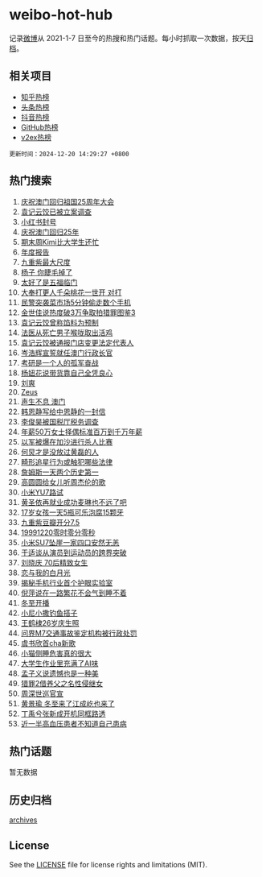 # weibo-hot-hub

记录[微博](https://www.weibo.com)从 2021-1-7 日至今的热搜和热门话题。每小时抓取一次数据，按天[归档](archives)。

## 相关项目

- [知乎热榜](https://github.com/snaildev/zhihu-hot-hub)
- [头条热榜](https://github.com/snaildev/toutiao-hot-hub)
- [抖音热榜](https://github.com/snaildev/douyin-hot-hub)
- [GitHub热榜](https://github.com/snaildev/github-hot-hub)
- [v2ex热榜](https://github.com/snaildev/v2ex-hot-hub)


`更新时间：2024-12-20 14:29:27 +0800`

## 热门搜索

1. [庆祝澳门回归祖国25周年大会](https://m.weibo.cn/search?containerid=100103type%3D1%26t%3D10%26q%3D%23%E5%BA%86%E7%A5%9D%E6%BE%B3%E9%97%A8%E5%9B%9E%E5%BD%92%E7%A5%96%E5%9B%BD25%E5%91%A8%E5%B9%B4%E5%A4%A7%E4%BC%9A%23&stream_entry_id=51&isnewpage=1&extparam=seat%3D1%26pos%3D0%26q%3D%2523%25E5%25BA%2586%25E7%25A5%259D%25E6%25BE%25B3%25E9%2597%25A8%25E5%259B%259E%25E5%25BD%2592%25E7%25A5%2596%25E5%259B%25BD25%25E5%2591%25A8%25E5%25B9%25B4%25E5%25A4%25A7%25E4%25BC%259A%2523%26cate%3D10103%26filter_type%3Drealtimehot%26c_type%3D51%26dgr%3D0%26stream_entry_id%3D51%26display_time%3D1734676166%26pre_seqid%3D173467616602001293809124)
1. [袁记云饺已被立案调查](https://m.weibo.cn/search?containerid=100103type%3D1%26t%3D10%26q%3D%23%E8%A2%81%E8%AE%B0%E4%BA%91%E9%A5%BA%E5%B7%B2%E8%A2%AB%E7%AB%8B%E6%A1%88%E8%B0%83%E6%9F%A5%23&stream_entry_id=31&isnewpage=1&extparam=seat%3D1%26pos%3D0%26cate%3D5001%26stream_entry_id%3D31%26lcate%3D5001%26q%3D%2523%25E8%25A2%2581%25E8%25AE%25B0%25E4%25BA%2591%25E9%25A5%25BA%25E5%25B7%25B2%25E8%25A2%25AB%25E7%25AB%258B%25E6%25A1%2588%25E8%25B0%2583%25E6%259F%25A5%2523%26filter_type%3Drealtimehot%26flag%3D4%26realpos%3D1%26band_rank%3D1%26dgr%3D0%26c_type%3D31%26display_time%3D1734676166%26pre_seqid%3D173467616602001293809124)
1. [小红书封号](https://m.weibo.cn/search?containerid=100103type%3D1%26t%3D10%26q%3D%23%E5%B0%8F%E7%BA%A2%E4%B9%A6%E5%B0%81%E5%8F%B7%23&stream_entry_id=31&isnewpage=1&extparam=seat%3D1%26pos%3D1%26cate%3D5001%26stream_entry_id%3D31%26lcate%3D5001%26q%3D%2523%25E5%25B0%258F%25E7%25BA%25A2%25E4%25B9%25A6%25E5%25B0%2581%25E5%258F%25B7%2523%26filter_type%3Drealtimehot%26flag%3D2%26realpos%3D2%26band_rank%3D2%26dgr%3D0%26c_type%3D31%26display_time%3D1734676166%26pre_seqid%3D173467616602001293809124)
1. [庆祝澳门回归25年](https://m.weibo.cn/search?containerid=100103type%3D1%26t%3D10%26q%3D%23%E5%BA%86%E7%A5%9D%E6%BE%B3%E9%97%A8%E5%9B%9E%E5%BD%9225%E5%B9%B4%23&stream_entry_id=31&isnewpage=1&extparam=seat%3D1%26pos%3D2%26cate%3D5001%26stream_entry_id%3D31%26lcate%3D5001%26q%3D%2523%25E5%25BA%2586%25E7%25A5%259D%25E6%25BE%25B3%25E9%2597%25A8%25E5%259B%259E%25E5%25BD%259225%25E5%25B9%25B4%2523%26filter_type%3Drealtimehot%26flag%3D0%26realpos%3D3%26band_rank%3D3%26dgr%3D0%26c_type%3D31%26display_time%3D1734676166%26pre_seqid%3D173467616602001293809124)
1. [期末周Kimi比大学生还忙](https://m.weibo.cn/search?containerid=100103type%3D1%26t%3D10%26q%3D%23%E6%9C%9F%E6%9C%AB%E5%91%A8Kimi%E6%AF%94%E5%A4%A7%E5%AD%A6%E7%94%9F%E8%BF%98%E5%BF%99%23&stream_entry_id=31&isnewpage=1&extparam=seat%3D1%26pos%3D3%26is_ad_pos%3D1%26cate%3D5001%26q%3D%2523%25E6%259C%259F%25E6%259C%25AB%25E5%2591%25A8Kimi%25E6%25AF%2594%25E5%25A4%25A7%25E5%25AD%25A6%25E7%2594%259F%25E8%25BF%2598%25E5%25BF%2599%2523%26lcate%3D5001%26stream_entry_id%3D31%26adid%3D269276%26filter_type%3Drealtimehot%26c_type%3D31%26band_rank%3D4%26dgr%3D0%26topic_ad%3D1%26display_time%3D1734676166%26pre_seqid%3D173467616602001293809124)
1. [年度报告](https://m.weibo.cn/search?containerid=100103type%3D1%26t%3D10%26q%3D%E5%B9%B4%E5%BA%A6%E6%8A%A5%E5%91%8A&stream_entry_id=31&isnewpage=1&extparam=seat%3D1%26pos%3D4%26cate%3D5001%26stream_entry_id%3D31%26lcate%3D5001%26q%3D%25E5%25B9%25B4%25E5%25BA%25A6%25E6%258A%25A5%25E5%2591%258A%26filter_type%3Drealtimehot%26flag%3D2%26realpos%3D4%26band_rank%3D4%26dgr%3D0%26c_type%3D31%26display_time%3D1734676166%26pre_seqid%3D173467616602001293809124)
1. [九重紫最大尺度](https://m.weibo.cn/search?containerid=100103type%3D1%26t%3D10%26q%3D%E4%B9%9D%E9%87%8D%E7%B4%AB%E6%9C%80%E5%A4%A7%E5%B0%BA%E5%BA%A6&stream_entry_id=31&isnewpage=1&extparam=seat%3D1%26pos%3D5%26cate%3D5001%26stream_entry_id%3D31%26lcate%3D5001%26q%3D%25E4%25B9%259D%25E9%2587%258D%25E7%25B4%25AB%25E6%259C%2580%25E5%25A4%25A7%25E5%25B0%25BA%25E5%25BA%25A6%26filter_type%3Drealtimehot%26flag%3D1%26realpos%3D5%26band_rank%3D5%26dgr%3D0%26c_type%3D31%26display_time%3D1734676166%26pre_seqid%3D173467616602001293809124)
1. [杨子 你睫毛掉了](https://m.weibo.cn/search?containerid=100103type%3D1%26t%3D10%26q%3D%E6%9D%A8%E5%AD%90+%E4%BD%A0%E7%9D%AB%E6%AF%9B%E6%8E%89%E4%BA%86&stream_entry_id=31&isnewpage=1&extparam=seat%3D1%26pos%3D6%26cate%3D5001%26stream_entry_id%3D31%26lcate%3D5001%26q%3D%25E6%259D%25A8%25E5%25AD%2590%2520%25E4%25BD%25A0%25E7%259D%25AB%25E6%25AF%259B%25E6%258E%2589%25E4%25BA%2586%26filter_type%3Drealtimehot%26flag%3D1%26realpos%3D6%26band_rank%3D6%26dgr%3D0%26c_type%3D31%26display_time%3D1734676166%26pre_seqid%3D173467616602001293809124)
1. [太好了是五福临门](https://m.weibo.cn/search?containerid=100103type%3D1%26t%3D10%26q%3D%23%E5%A4%AA%E5%A5%BD%E4%BA%86%E6%98%AF%E4%BA%94%E7%A6%8F%E4%B8%B4%E9%97%A8%23&stream_entry_id=31&isnewpage=1&extparam=seat%3D1%26pos%3D7%26is_ad_pos%3D1%26cate%3D5001%26stream_entry_id%3D31%26lcate%3D5001%26adid%3D269320%26q%3D%2523%25E5%25A4%25AA%25E5%25A5%25BD%25E4%25BA%2586%25E6%2598%25AF%25E4%25BA%2594%25E7%25A6%258F%25E4%25B8%25B4%25E9%2597%25A8%2523%26filter_type%3Drealtimehot%26band_rank%3D7%26dgr%3D0%26c_type%3D31%26display_time%3D1734676166%26pre_seqid%3D173467616602001293809124)
1. [大奉打更人千朵桃花一世开 对打](https://m.weibo.cn/search?containerid=100103type%3D1%26t%3D10%26q%3D%E5%A4%A7%E5%A5%89%E6%89%93%E6%9B%B4%E4%BA%BA%E5%8D%83%E6%9C%B5%E6%A1%83%E8%8A%B1%E4%B8%80%E4%B8%96%E5%BC%80+%E5%AF%B9%E6%89%93&stream_entry_id=31&isnewpage=1&extparam=seat%3D1%26pos%3D8%26cate%3D5001%26stream_entry_id%3D31%26lcate%3D5001%26q%3D%25E5%25A4%25A7%25E5%25A5%2589%25E6%2589%2593%25E6%259B%25B4%25E4%25BA%25BA%25E5%258D%2583%25E6%259C%25B5%25E6%25A1%2583%25E8%258A%25B1%25E4%25B8%2580%25E4%25B8%2596%25E5%25BC%2580%2520%25E5%25AF%25B9%25E6%2589%2593%26filter_type%3Drealtimehot%26flag%3D1%26realpos%3D7%26band_rank%3D7%26dgr%3D0%26c_type%3D31%26display_time%3D1734676166%26pre_seqid%3D173467616602001293809124)
1. [民警突袭菜市场5分钟偷走数个手机](https://m.weibo.cn/search?containerid=100103type%3D1%26t%3D10%26q%3D%23%E6%B0%91%E8%AD%A6%E7%AA%81%E8%A2%AD%E8%8F%9C%E5%B8%82%E5%9C%BA5%E5%88%86%E9%92%9F%E5%81%B7%E8%B5%B0%E6%95%B0%E4%B8%AA%E6%89%8B%E6%9C%BA%23&stream_entry_id=31&isnewpage=1&extparam=seat%3D1%26pos%3D9%26cate%3D5001%26stream_entry_id%3D31%26lcate%3D5001%26q%3D%2523%25E6%25B0%2591%25E8%25AD%25A6%25E7%25AA%2581%25E8%25A2%25AD%25E8%258F%259C%25E5%25B8%2582%25E5%259C%25BA5%25E5%2588%2586%25E9%2592%259F%25E5%2581%25B7%25E8%25B5%25B0%25E6%2595%25B0%25E4%25B8%25AA%25E6%2589%258B%25E6%259C%25BA%2523%26filter_type%3Drealtimehot%26flag%3D1%26realpos%3D8%26band_rank%3D8%26dgr%3D0%26c_type%3D31%26display_time%3D1734676166%26pre_seqid%3D173467616602001293809124)
1. [金世佳说热度破3万争取拍猎罪图鉴3](https://m.weibo.cn/search?containerid=100103type%3D1%26t%3D10%26q%3D%23%E9%87%91%E4%B8%96%E4%BD%B3%E8%AF%B4%E7%83%AD%E5%BA%A6%E7%A0%B43%E4%B8%87%E4%BA%89%E5%8F%96%E6%8B%8D%E7%8C%8E%E7%BD%AA%E5%9B%BE%E9%89%B43%23&stream_entry_id=31&isnewpage=1&extparam=seat%3D1%26pos%3D10%26cate%3D5001%26stream_entry_id%3D31%26lcate%3D5001%26q%3D%2523%25E9%2587%2591%25E4%25B8%2596%25E4%25BD%25B3%25E8%25AF%25B4%25E7%2583%25AD%25E5%25BA%25A6%25E7%25A0%25B43%25E4%25B8%2587%25E4%25BA%2589%25E5%258F%2596%25E6%258B%258D%25E7%258C%258E%25E7%25BD%25AA%25E5%259B%25BE%25E9%2589%25B43%2523%26filter_type%3Drealtimehot%26flag%3D0%26realpos%3D9%26band_rank%3D9%26dgr%3D0%26c_type%3D31%26display_time%3D1734676166%26pre_seqid%3D173467616602001293809124)
1. [袁记云饺曾称馅料为预制](https://m.weibo.cn/search?containerid=100103type%3D1%26t%3D10%26q%3D%23%E8%A2%81%E8%AE%B0%E4%BA%91%E9%A5%BA%E6%9B%BE%E7%A7%B0%E9%A6%85%E6%96%99%E4%B8%BA%E9%A2%84%E5%88%B6%23&stream_entry_id=31&isnewpage=1&extparam=seat%3D1%26pos%3D11%26cate%3D5001%26stream_entry_id%3D31%26lcate%3D5001%26q%3D%2523%25E8%25A2%2581%25E8%25AE%25B0%25E4%25BA%2591%25E9%25A5%25BA%25E6%259B%25BE%25E7%25A7%25B0%25E9%25A6%2585%25E6%2596%2599%25E4%25B8%25BA%25E9%25A2%2584%25E5%2588%25B6%2523%26filter_type%3Drealtimehot%26flag%3D1%26realpos%3D10%26band_rank%3D10%26dgr%3D0%26c_type%3D31%26display_time%3D1734676166%26pre_seqid%3D173467616602001293809124)
1. [法医从死亡男子喉咙取出活鸡](https://m.weibo.cn/search?containerid=100103type%3D1%26t%3D10%26q%3D%23%E6%B3%95%E5%8C%BB%E4%BB%8E%E6%AD%BB%E4%BA%A1%E7%94%B7%E5%AD%90%E5%96%89%E5%92%99%E5%8F%96%E5%87%BA%E6%B4%BB%E9%B8%A1%23&stream_entry_id=31&isnewpage=1&extparam=seat%3D1%26pos%3D12%26cate%3D5001%26stream_entry_id%3D31%26lcate%3D5001%26q%3D%2523%25E6%25B3%2595%25E5%258C%25BB%25E4%25BB%258E%25E6%25AD%25BB%25E4%25BA%25A1%25E7%2594%25B7%25E5%25AD%2590%25E5%2596%2589%25E5%2592%2599%25E5%258F%2596%25E5%2587%25BA%25E6%25B4%25BB%25E9%25B8%25A1%2523%26filter_type%3Drealtimehot%26flag%3D1%26realpos%3D11%26band_rank%3D11%26dgr%3D0%26c_type%3D31%26display_time%3D1734676166%26pre_seqid%3D173467616602001293809124)
1. [袁记云饺被通报门店变更法定代表人](https://m.weibo.cn/search?containerid=100103type%3D1%26t%3D10%26q%3D%E8%A2%81%E8%AE%B0%E4%BA%91%E9%A5%BA%E8%A2%AB%E9%80%9A%E6%8A%A5%E9%97%A8%E5%BA%97%E5%8F%98%E6%9B%B4%E6%B3%95%E5%AE%9A%E4%BB%A3%E8%A1%A8%E4%BA%BA&stream_entry_id=31&isnewpage=1&extparam=seat%3D1%26pos%3D13%26cate%3D5001%26stream_entry_id%3D31%26lcate%3D5001%26q%3D%25E8%25A2%2581%25E8%25AE%25B0%25E4%25BA%2591%25E9%25A5%25BA%25E8%25A2%25AB%25E9%2580%259A%25E6%258A%25A5%25E9%2597%25A8%25E5%25BA%2597%25E5%258F%2598%25E6%259B%25B4%25E6%25B3%2595%25E5%25AE%259A%25E4%25BB%25A3%25E8%25A1%25A8%25E4%25BA%25BA%26filter_type%3Drealtimehot%26flag%3D1%26realpos%3D12%26band_rank%3D12%26dgr%3D0%26c_type%3D31%26display_time%3D1734676166%26pre_seqid%3D173467616602001293809124)
1. [岑浩辉宣誓就任澳门行政长官](https://m.weibo.cn/search?containerid=100103type%3D1%26t%3D10%26q%3D%23%E5%B2%91%E6%B5%A9%E8%BE%89%E5%AE%A3%E8%AA%93%E5%B0%B1%E4%BB%BB%E6%BE%B3%E9%97%A8%E8%A1%8C%E6%94%BF%E9%95%BF%E5%AE%98%23&stream_entry_id=31&isnewpage=1&extparam=seat%3D1%26pos%3D14%26cate%3D5001%26stream_entry_id%3D31%26lcate%3D5001%26q%3D%2523%25E5%25B2%2591%25E6%25B5%25A9%25E8%25BE%2589%25E5%25AE%25A3%25E8%25AA%2593%25E5%25B0%25B1%25E4%25BB%25BB%25E6%25BE%25B3%25E9%2597%25A8%25E8%25A1%258C%25E6%2594%25BF%25E9%2595%25BF%25E5%25AE%2598%2523%26filter_type%3Drealtimehot%26flag%3D0%26realpos%3D13%26band_rank%3D13%26dgr%3D0%26c_type%3D31%26display_time%3D1734676166%26pre_seqid%3D173467616602001293809124)
1. [考研是一个人的孤军奋战](https://m.weibo.cn/search?containerid=100103type%3D1%26t%3D10%26q%3D%E8%80%83%E7%A0%94%E6%98%AF%E4%B8%80%E4%B8%AA%E4%BA%BA%E7%9A%84%E5%AD%A4%E5%86%9B%E5%A5%8B%E6%88%98&stream_entry_id=31&isnewpage=1&extparam=seat%3D1%26pos%3D15%26cate%3D5001%26stream_entry_id%3D31%26lcate%3D5001%26q%3D%25E8%2580%2583%25E7%25A0%2594%25E6%2598%25AF%25E4%25B8%2580%25E4%25B8%25AA%25E4%25BA%25BA%25E7%259A%2584%25E5%25AD%25A4%25E5%2586%259B%25E5%25A5%258B%25E6%2588%2598%26filter_type%3Drealtimehot%26flag%3D1%26realpos%3D14%26band_rank%3D14%26dgr%3D0%26c_type%3D31%26display_time%3D1734676166%26pre_seqid%3D173467616602001293809124)
1. [杨妞花说带货靠自己全凭良心](https://m.weibo.cn/search?containerid=100103type%3D1%26t%3D10%26q%3D%23%E6%9D%A8%E5%A6%9E%E8%8A%B1%E8%AF%B4%E5%B8%A6%E8%B4%A7%E9%9D%A0%E8%87%AA%E5%B7%B1%E5%85%A8%E5%87%AD%E8%89%AF%E5%BF%83%23&stream_entry_id=31&isnewpage=1&extparam=seat%3D1%26pos%3D16%26cate%3D5001%26stream_entry_id%3D31%26lcate%3D5001%26q%3D%2523%25E6%259D%25A8%25E5%25A6%259E%25E8%258A%25B1%25E8%25AF%25B4%25E5%25B8%25A6%25E8%25B4%25A7%25E9%259D%25A0%25E8%2587%25AA%25E5%25B7%25B1%25E5%2585%25A8%25E5%2587%25AD%25E8%2589%25AF%25E5%25BF%2583%2523%26filter_type%3Drealtimehot%26flag%3D1%26realpos%3D15%26band_rank%3D15%26dgr%3D0%26c_type%3D31%26display_time%3D1734676166%26pre_seqid%3D173467616602001293809124)
1. [刘爽](https://m.weibo.cn/search?containerid=100103type%3D1%26t%3D10%26q%3D%E5%88%98%E7%88%BD&stream_entry_id=31&isnewpage=1&extparam=seat%3D1%26pos%3D17%26cate%3D5001%26stream_entry_id%3D31%26lcate%3D5001%26q%3D%25E5%2588%2598%25E7%2588%25BD%26filter_type%3Drealtimehot%26flag%3D1%26realpos%3D16%26band_rank%3D16%26dgr%3D0%26c_type%3D31%26display_time%3D1734676166%26pre_seqid%3D173467616602001293809124)
1. [Zeus](https://m.weibo.cn/search?containerid=100103type%3D1%26t%3D10%26q%3DZeus&stream_entry_id=31&isnewpage=1&extparam=seat%3D1%26pos%3D18%26cate%3D5001%26stream_entry_id%3D31%26lcate%3D5001%26q%3DZeus%26filter_type%3Drealtimehot%26flag%3D1%26realpos%3D17%26band_rank%3D17%26dgr%3D0%26c_type%3D31%26display_time%3D1734676166%26pre_seqid%3D173467616602001293809124)
1. [声生不息 澳门](https://m.weibo.cn/search?containerid=100103type%3D1%26t%3D10%26q%3D%E5%A3%B0%E7%94%9F%E4%B8%8D%E6%81%AF+%E6%BE%B3%E9%97%A8&stream_entry_id=31&isnewpage=1&extparam=seat%3D1%26pos%3D19%26cate%3D5001%26stream_entry_id%3D31%26lcate%3D5001%26q%3D%25E5%25A3%25B0%25E7%2594%259F%25E4%25B8%258D%25E6%2581%25AF%2520%25E6%25BE%25B3%25E9%2597%25A8%26filter_type%3Drealtimehot%26flag%3D1%26realpos%3D18%26band_rank%3D18%26dgr%3D0%26c_type%3D31%26display_time%3D1734676166%26pre_seqid%3D173467616602001293809124)
1. [韩恩静写给中恩静的一封信](https://m.weibo.cn/search?containerid=100103type%3D1%26t%3D10%26q%3D%E9%9F%A9%E6%81%A9%E9%9D%99%E5%86%99%E7%BB%99%E4%B8%AD%E6%81%A9%E9%9D%99%E7%9A%84%E4%B8%80%E5%B0%81%E4%BF%A1&stream_entry_id=31&isnewpage=1&extparam=seat%3D1%26pos%3D20%26cate%3D5001%26stream_entry_id%3D31%26lcate%3D5001%26q%3D%25E9%259F%25A9%25E6%2581%25A9%25E9%259D%2599%25E5%2586%2599%25E7%25BB%2599%25E4%25B8%25AD%25E6%2581%25A9%25E9%259D%2599%25E7%259A%2584%25E4%25B8%2580%25E5%25B0%2581%25E4%25BF%25A1%26filter_type%3Drealtimehot%26flag%3D1%26realpos%3D19%26band_rank%3D19%26dgr%3D0%26c_type%3D31%26display_time%3D1734676166%26pre_seqid%3D173467616602001293809124)
1. [李俊昊被国税厅税务调查](https://m.weibo.cn/search?containerid=100103type%3D1%26t%3D10%26q%3D%23%E6%9D%8E%E4%BF%8A%E6%98%8A%E8%A2%AB%E5%9B%BD%E7%A8%8E%E5%8E%85%E7%A8%8E%E5%8A%A1%E8%B0%83%E6%9F%A5%23&stream_entry_id=31&isnewpage=1&extparam=seat%3D1%26pos%3D21%26cate%3D5001%26stream_entry_id%3D31%26lcate%3D5001%26q%3D%2523%25E6%259D%258E%25E4%25BF%258A%25E6%2598%258A%25E8%25A2%25AB%25E5%259B%25BD%25E7%25A8%258E%25E5%258E%2585%25E7%25A8%258E%25E5%258A%25A1%25E8%25B0%2583%25E6%259F%25A5%2523%26filter_type%3Drealtimehot%26flag%3D1%26realpos%3D20%26band_rank%3D20%26dgr%3D0%26c_type%3D31%26display_time%3D1734676166%26pre_seqid%3D173467616602001293809124)
1. [年薪50万女士择偶标准百万到千万年薪](https://m.weibo.cn/search?containerid=100103type%3D1%26t%3D10%26q%3D%23%E5%B9%B4%E8%96%AA50%E4%B8%87%E5%A5%B3%E5%A3%AB%E6%8B%A9%E5%81%B6%E6%A0%87%E5%87%86%E7%99%BE%E4%B8%87%E5%88%B0%E5%8D%83%E4%B8%87%E5%B9%B4%E8%96%AA%23&stream_entry_id=31&isnewpage=1&extparam=seat%3D1%26pos%3D22%26cate%3D5001%26stream_entry_id%3D31%26lcate%3D5001%26q%3D%2523%25E5%25B9%25B4%25E8%2596%25AA50%25E4%25B8%2587%25E5%25A5%25B3%25E5%25A3%25AB%25E6%258B%25A9%25E5%2581%25B6%25E6%25A0%2587%25E5%2587%2586%25E7%2599%25BE%25E4%25B8%2587%25E5%2588%25B0%25E5%258D%2583%25E4%25B8%2587%25E5%25B9%25B4%25E8%2596%25AA%2523%26filter_type%3Drealtimehot%26flag%3D0%26realpos%3D21%26band_rank%3D21%26dgr%3D0%26c_type%3D31%26display_time%3D1734676166%26pre_seqid%3D173467616602001293809124)
1. [以军被爆在加沙进行杀人比赛](https://m.weibo.cn/search?containerid=100103type%3D1%26t%3D10%26q%3D%23%E4%BB%A5%E5%86%9B%E8%A2%AB%E7%88%86%E5%9C%A8%E5%8A%A0%E6%B2%99%E8%BF%9B%E8%A1%8C%E6%9D%80%E4%BA%BA%E6%AF%94%E8%B5%9B%23&stream_entry_id=31&isnewpage=1&extparam=seat%3D1%26pos%3D23%26cate%3D5001%26stream_entry_id%3D31%26lcate%3D5001%26q%3D%2523%25E4%25BB%25A5%25E5%2586%259B%25E8%25A2%25AB%25E7%2588%2586%25E5%259C%25A8%25E5%258A%25A0%25E6%25B2%2599%25E8%25BF%259B%25E8%25A1%258C%25E6%259D%2580%25E4%25BA%25BA%25E6%25AF%2594%25E8%25B5%259B%2523%26filter_type%3Drealtimehot%26flag%3D0%26realpos%3D22%26band_rank%3D22%26dgr%3D0%26c_type%3D31%26display_time%3D1734676166%26pre_seqid%3D173467616602001293809124)
1. [何炅才是没放过黄磊的人](https://m.weibo.cn/search?containerid=100103type%3D1%26t%3D10%26q%3D%23%E4%BD%95%E7%82%85%E6%89%8D%E6%98%AF%E6%B2%A1%E6%94%BE%E8%BF%87%E9%BB%84%E7%A3%8A%E7%9A%84%E4%BA%BA%23&stream_entry_id=31&isnewpage=1&extparam=seat%3D1%26pos%3D24%26cate%3D5001%26stream_entry_id%3D31%26lcate%3D5001%26q%3D%2523%25E4%25BD%2595%25E7%2582%2585%25E6%2589%258D%25E6%2598%25AF%25E6%25B2%25A1%25E6%2594%25BE%25E8%25BF%2587%25E9%25BB%2584%25E7%25A3%258A%25E7%259A%2584%25E4%25BA%25BA%2523%26filter_type%3Drealtimehot%26flag%3D1%26realpos%3D23%26band_rank%3D23%26dgr%3D0%26c_type%3D31%26display_time%3D1734676166%26pre_seqid%3D173467616602001293809124)
1. [畸形追星行为或触犯哪些法律](https://m.weibo.cn/search?containerid=100103type%3D1%26t%3D10%26q%3D%23%E7%95%B8%E5%BD%A2%E8%BF%BD%E6%98%9F%E8%A1%8C%E4%B8%BA%E6%88%96%E8%A7%A6%E7%8A%AF%E5%93%AA%E4%BA%9B%E6%B3%95%E5%BE%8B%23&stream_entry_id=31&isnewpage=1&extparam=seat%3D1%26pos%3D25%26cate%3D5001%26stream_entry_id%3D31%26lcate%3D5001%26q%3D%2523%25E7%2595%25B8%25E5%25BD%25A2%25E8%25BF%25BD%25E6%2598%259F%25E8%25A1%258C%25E4%25B8%25BA%25E6%2588%2596%25E8%25A7%25A6%25E7%258A%25AF%25E5%2593%25AA%25E4%25BA%259B%25E6%25B3%2595%25E5%25BE%258B%2523%26filter_type%3Drealtimehot%26flag%3D0%26realpos%3D24%26band_rank%3D24%26dgr%3D0%26c_type%3D31%26display_time%3D1734676166%26pre_seqid%3D173467616602001293809124)
1. [詹姆斯一天两个历史第一](https://m.weibo.cn/search?containerid=100103type%3D1%26t%3D10%26q%3D%23%E8%A9%B9%E5%A7%86%E6%96%AF%E4%B8%80%E5%A4%A9%E4%B8%A4%E4%B8%AA%E5%8E%86%E5%8F%B2%E7%AC%AC%E4%B8%80%23&stream_entry_id=31&isnewpage=1&extparam=seat%3D1%26pos%3D26%26cate%3D5001%26stream_entry_id%3D31%26lcate%3D5001%26q%3D%2523%25E8%25A9%25B9%25E5%25A7%2586%25E6%2596%25AF%25E4%25B8%2580%25E5%25A4%25A9%25E4%25B8%25A4%25E4%25B8%25AA%25E5%258E%2586%25E5%258F%25B2%25E7%25AC%25AC%25E4%25B8%2580%2523%26filter_type%3Drealtimehot%26flag%3D1%26realpos%3D25%26band_rank%3D25%26dgr%3D0%26c_type%3D31%26display_time%3D1734676166%26pre_seqid%3D173467616602001293809124)
1. [高圆圆给女儿听周杰伦的歌](https://m.weibo.cn/search?containerid=100103type%3D1%26t%3D10%26q%3D%23%E9%AB%98%E5%9C%86%E5%9C%86%E7%BB%99%E5%A5%B3%E5%84%BF%E5%90%AC%E5%91%A8%E6%9D%B0%E4%BC%A6%E7%9A%84%E6%AD%8C%23&stream_entry_id=31&isnewpage=1&extparam=seat%3D1%26pos%3D27%26cate%3D5001%26stream_entry_id%3D31%26lcate%3D5001%26q%3D%2523%25E9%25AB%2598%25E5%259C%2586%25E5%259C%2586%25E7%25BB%2599%25E5%25A5%25B3%25E5%2584%25BF%25E5%2590%25AC%25E5%2591%25A8%25E6%259D%25B0%25E4%25BC%25A6%25E7%259A%2584%25E6%25AD%258C%2523%26filter_type%3Drealtimehot%26flag%3D1%26realpos%3D26%26band_rank%3D26%26dgr%3D0%26c_type%3D31%26display_time%3D1734676166%26pre_seqid%3D173467616602001293809124)
1. [小米YU7路试](https://m.weibo.cn/search?containerid=100103type%3D1%26t%3D10%26q%3D%23%E5%B0%8F%E7%B1%B3YU7%E8%B7%AF%E8%AF%95%23&stream_entry_id=31&isnewpage=1&extparam=seat%3D1%26pos%3D28%26cate%3D5001%26stream_entry_id%3D31%26lcate%3D5001%26q%3D%2523%25E5%25B0%258F%25E7%25B1%25B3YU7%25E8%25B7%25AF%25E8%25AF%2595%2523%26filter_type%3Drealtimehot%26flag%3D0%26realpos%3D27%26band_rank%3D27%26dgr%3D0%26c_type%3D31%26display_time%3D1734676166%26pre_seqid%3D173467616602001293809124)
1. [黄圣依再就业成功麦琳也不远了吧](https://m.weibo.cn/search?containerid=100103type%3D1%26t%3D10%26q%3D%E9%BB%84%E5%9C%A3%E4%BE%9D%E5%86%8D%E5%B0%B1%E4%B8%9A%E6%88%90%E5%8A%9F%E9%BA%A6%E7%90%B3%E4%B9%9F%E4%B8%8D%E8%BF%9C%E4%BA%86%E5%90%A7&stream_entry_id=31&isnewpage=1&extparam=seat%3D1%26pos%3D29%26cate%3D5001%26stream_entry_id%3D31%26lcate%3D5001%26q%3D%25E9%25BB%2584%25E5%259C%25A3%25E4%25BE%259D%25E5%2586%258D%25E5%25B0%25B1%25E4%25B8%259A%25E6%2588%2590%25E5%258A%259F%25E9%25BA%25A6%25E7%2590%25B3%25E4%25B9%259F%25E4%25B8%258D%25E8%25BF%259C%25E4%25BA%2586%25E5%2590%25A7%26filter_type%3Drealtimehot%26flag%3D0%26realpos%3D28%26band_rank%3D28%26dgr%3D0%26c_type%3D31%26display_time%3D1734676166%26pre_seqid%3D173467616602001293809124)
1. [17岁女孩一天5瓶可乐泡腐15颗牙](https://m.weibo.cn/search?containerid=100103type%3D1%26t%3D10%26q%3D%2317%E5%B2%81%E5%A5%B3%E5%AD%A9%E4%B8%80%E5%A4%A95%E7%93%B6%E5%8F%AF%E4%B9%90%E6%B3%A1%E8%85%9015%E9%A2%97%E7%89%99%23&stream_entry_id=31&isnewpage=1&extparam=seat%3D1%26pos%3D30%26cate%3D5001%26stream_entry_id%3D31%26lcate%3D5001%26q%3D%252317%25E5%25B2%2581%25E5%25A5%25B3%25E5%25AD%25A9%25E4%25B8%2580%25E5%25A4%25A95%25E7%2593%25B6%25E5%258F%25AF%25E4%25B9%2590%25E6%25B3%25A1%25E8%2585%259015%25E9%25A2%2597%25E7%2589%2599%2523%26filter_type%3Drealtimehot%26flag%3D0%26realpos%3D29%26band_rank%3D29%26dgr%3D0%26c_type%3D31%26display_time%3D1734676166%26pre_seqid%3D173467616602001293809124)
1. [九重紫豆瓣开分7.5](https://m.weibo.cn/search?containerid=100103type%3D1%26t%3D10%26q%3D%23%E4%B9%9D%E9%87%8D%E7%B4%AB%E8%B1%86%E7%93%A3%E5%BC%80%E5%88%867.5%23&stream_entry_id=31&isnewpage=1&extparam=seat%3D1%26pos%3D31%26cate%3D5001%26stream_entry_id%3D31%26lcate%3D5001%26q%3D%2523%25E4%25B9%259D%25E9%2587%258D%25E7%25B4%25AB%25E8%25B1%2586%25E7%2593%25A3%25E5%25BC%2580%25E5%2588%25867.5%2523%26filter_type%3Drealtimehot%26flag%3D1%26realpos%3D30%26band_rank%3D30%26dgr%3D0%26c_type%3D31%26display_time%3D1734676166%26pre_seqid%3D173467616602001293809124)
1. [19991220零时零分零秒](https://m.weibo.cn/search?containerid=100103type%3D1%26t%3D10%26q%3D%2319991220%E9%9B%B6%E6%97%B6%E9%9B%B6%E5%88%86%E9%9B%B6%E7%A7%92%23&stream_entry_id=31&isnewpage=1&extparam=seat%3D1%26pos%3D32%26cate%3D5001%26stream_entry_id%3D31%26lcate%3D5001%26q%3D%252319991220%25E9%259B%25B6%25E6%2597%25B6%25E9%259B%25B6%25E5%2588%2586%25E9%259B%25B6%25E7%25A7%2592%2523%26filter_type%3Drealtimehot%26flag%3D0%26realpos%3D31%26band_rank%3D31%26dgr%3D0%26c_type%3D31%26display_time%3D1734676166%26pre_seqid%3D173467616602001293809124)
1. [小米SU7坠崖一家四口安然无恙](https://m.weibo.cn/search?containerid=100103type%3D1%26t%3D10%26q%3D%23%E5%B0%8F%E7%B1%B3SU7%E5%9D%A0%E5%B4%96%E4%B8%80%E5%AE%B6%E5%9B%9B%E5%8F%A3%E5%AE%89%E7%84%B6%E6%97%A0%E6%81%99%23&stream_entry_id=31&isnewpage=1&extparam=seat%3D1%26pos%3D33%26cate%3D5001%26stream_entry_id%3D31%26lcate%3D5001%26q%3D%2523%25E5%25B0%258F%25E7%25B1%25B3SU7%25E5%259D%25A0%25E5%25B4%2596%25E4%25B8%2580%25E5%25AE%25B6%25E5%259B%259B%25E5%258F%25A3%25E5%25AE%2589%25E7%2584%25B6%25E6%2597%25A0%25E6%2581%2599%2523%26filter_type%3Drealtimehot%26flag%3D0%26realpos%3D32%26band_rank%3D32%26dgr%3D0%26c_type%3D31%26display_time%3D1734676166%26pre_seqid%3D173467616602001293809124)
1. [于适谈从演员到运动员的跨界突破](https://m.weibo.cn/search?containerid=100103type%3D1%26t%3D10%26q%3D%23%E4%BA%8E%E9%80%82%E8%B0%88%E4%BB%8E%E6%BC%94%E5%91%98%E5%88%B0%E8%BF%90%E5%8A%A8%E5%91%98%E7%9A%84%E8%B7%A8%E7%95%8C%E7%AA%81%E7%A0%B4%23&stream_entry_id=31&isnewpage=1&extparam=seat%3D1%26pos%3D34%26cate%3D5001%26stream_entry_id%3D31%26lcate%3D5001%26q%3D%2523%25E4%25BA%258E%25E9%2580%2582%25E8%25B0%2588%25E4%25BB%258E%25E6%25BC%2594%25E5%2591%2598%25E5%2588%25B0%25E8%25BF%2590%25E5%258A%25A8%25E5%2591%2598%25E7%259A%2584%25E8%25B7%25A8%25E7%2595%258C%25E7%25AA%2581%25E7%25A0%25B4%2523%26filter_type%3Drealtimehot%26flag%3D1%26realpos%3D33%26band_rank%3D33%26dgr%3D0%26c_type%3D31%26display_time%3D1734676166%26pre_seqid%3D173467616602001293809124)
1. [刘晓庆 70后精致女生](https://m.weibo.cn/search?containerid=100103type%3D1%26t%3D10%26q%3D%E5%88%98%E6%99%93%E5%BA%86+70%E5%90%8E%E7%B2%BE%E8%87%B4%E5%A5%B3%E7%94%9F&stream_entry_id=31&isnewpage=1&extparam=seat%3D1%26pos%3D35%26cate%3D5001%26stream_entry_id%3D31%26lcate%3D5001%26q%3D%25E5%2588%2598%25E6%2599%2593%25E5%25BA%2586%252070%25E5%2590%258E%25E7%25B2%25BE%25E8%2587%25B4%25E5%25A5%25B3%25E7%2594%259F%26filter_type%3Drealtimehot%26flag%3D1%26realpos%3D34%26band_rank%3D34%26dgr%3D0%26c_type%3D31%26display_time%3D1734676166%26pre_seqid%3D173467616602001293809124)
1. [恋与我的白月光](https://m.weibo.cn/search?containerid=100103type%3D1%26t%3D10%26q%3D%23%E6%81%8B%E4%B8%8E%E6%88%91%E7%9A%84%E7%99%BD%E6%9C%88%E5%85%89%23&stream_entry_id=31&isnewpage=1&extparam=seat%3D1%26pos%3D36%26cate%3D5001%26stream_entry_id%3D31%26lcate%3D5001%26q%3D%2523%25E6%2581%258B%25E4%25B8%258E%25E6%2588%2591%25E7%259A%2584%25E7%2599%25BD%25E6%259C%2588%25E5%2585%2589%2523%26filter_type%3Drealtimehot%26flag%3D1%26realpos%3D35%26band_rank%3D35%26dgr%3D0%26c_type%3D31%26display_time%3D1734676166%26pre_seqid%3D173467616602001293809124)
1. [揭秘手机行业首个护眼实验室](https://m.weibo.cn/search?containerid=100103type%3D1%26t%3D10%26q%3D%23%E6%8F%AD%E7%A7%98%E6%89%8B%E6%9C%BA%E8%A1%8C%E4%B8%9A%E9%A6%96%E4%B8%AA%E6%8A%A4%E7%9C%BC%E5%AE%9E%E9%AA%8C%E5%AE%A4%23&stream_entry_id=31&isnewpage=1&extparam=seat%3D1%26pos%3D37%26cate%3D5001%26q%3D%2523%25E6%258F%25AD%25E7%25A7%2598%25E6%2589%258B%25E6%259C%25BA%25E8%25A1%258C%25E4%25B8%259A%25E9%25A6%2596%25E4%25B8%25AA%25E6%258A%25A4%25E7%259C%25BC%25E5%25AE%259E%25E9%25AA%258C%25E5%25AE%25A4%2523%26stream_entry_id%3D31%26lcate%3D5001%26filter_type%3Drealtimehot%26adid%3D269363%26flag%3D0%26c_type%3D31%26band_rank%3D36%26dgr%3D0%26realpos%3D36%26display_time%3D1734676166%26pre_seqid%3D173467616602001293809124)
1. [倪萍说在一路繁花不会气到睡不着](https://m.weibo.cn/search?containerid=100103type%3D1%26t%3D10%26q%3D%E5%80%AA%E8%90%8D%E8%AF%B4%E5%9C%A8%E4%B8%80%E8%B7%AF%E7%B9%81%E8%8A%B1%E4%B8%8D%E4%BC%9A%E6%B0%94%E5%88%B0%E7%9D%A1%E4%B8%8D%E7%9D%80&stream_entry_id=31&isnewpage=1&extparam=seat%3D1%26pos%3D38%26cate%3D5001%26stream_entry_id%3D31%26lcate%3D5001%26q%3D%25E5%2580%25AA%25E8%2590%258D%25E8%25AF%25B4%25E5%259C%25A8%25E4%25B8%2580%25E8%25B7%25AF%25E7%25B9%2581%25E8%258A%25B1%25E4%25B8%258D%25E4%25BC%259A%25E6%25B0%2594%25E5%2588%25B0%25E7%259D%25A1%25E4%25B8%258D%25E7%259D%2580%26filter_type%3Drealtimehot%26flag%3D1%26realpos%3D37%26band_rank%3D37%26dgr%3D0%26c_type%3D31%26display_time%3D1734676166%26pre_seqid%3D173467616602001293809124)
1. [冬至开播](https://m.weibo.cn/search?containerid=100103type%3D1%26t%3D10%26q%3D%E5%86%AC%E8%87%B3%E5%BC%80%E6%92%AD&stream_entry_id=31&isnewpage=1&extparam=seat%3D1%26pos%3D39%26cate%3D5001%26stream_entry_id%3D31%26lcate%3D5001%26q%3D%25E5%2586%25AC%25E8%2587%25B3%25E5%25BC%2580%25E6%2592%25AD%26filter_type%3Drealtimehot%26flag%3D1%26realpos%3D38%26band_rank%3D38%26dgr%3D0%26c_type%3D31%26display_time%3D1734676166%26pre_seqid%3D173467616602001293809124)
1. [小尼小撒钓鱼搭子](https://m.weibo.cn/search?containerid=100103type%3D1%26t%3D10%26q%3D%23%E5%B0%8F%E5%B0%BC%E5%B0%8F%E6%92%92%E9%92%93%E9%B1%BC%E6%90%AD%E5%AD%90%23&stream_entry_id=31&isnewpage=1&extparam=seat%3D1%26pos%3D40%26cate%3D5001%26q%3D%2523%25E5%25B0%258F%25E5%25B0%25BC%25E5%25B0%258F%25E6%2592%2592%25E9%2592%2593%25E9%25B1%25BC%25E6%2590%25AD%25E5%25AD%2590%2523%26stream_entry_id%3D31%26lcate%3D5001%26filter_type%3Drealtimehot%26adid%3D269282%26flag%3D0%26c_type%3D31%26band_rank%3D39%26dgr%3D0%26realpos%3D39%26display_time%3D1734676166%26pre_seqid%3D173467616602001293809124)
1. [王鹤棣26岁庆生照](https://m.weibo.cn/search?containerid=100103type%3D1%26t%3D10%26q%3D%23%E7%8E%8B%E9%B9%A4%E6%A3%A326%E5%B2%81%E5%BA%86%E7%94%9F%E7%85%A7%23&stream_entry_id=31&isnewpage=1&extparam=seat%3D1%26pos%3D41%26cate%3D5001%26stream_entry_id%3D31%26lcate%3D5001%26q%3D%2523%25E7%258E%258B%25E9%25B9%25A4%25E6%25A3%25A326%25E5%25B2%2581%25E5%25BA%2586%25E7%2594%259F%25E7%2585%25A7%2523%26filter_type%3Drealtimehot%26flag%3D1%26realpos%3D40%26band_rank%3D40%26dgr%3D0%26c_type%3D31%26display_time%3D1734676166%26pre_seqid%3D173467616602001293809124)
1. [问界M7交通事故鉴定机构被行政处罚](https://m.weibo.cn/search?containerid=100103type%3D1%26t%3D10%26q%3D%23%E9%97%AE%E7%95%8CM7%E4%BA%A4%E9%80%9A%E4%BA%8B%E6%95%85%E9%89%B4%E5%AE%9A%E6%9C%BA%E6%9E%84%E8%A2%AB%E8%A1%8C%E6%94%BF%E5%A4%84%E7%BD%9A%23&stream_entry_id=31&isnewpage=1&extparam=seat%3D1%26pos%3D42%26cate%3D5001%26stream_entry_id%3D31%26lcate%3D5001%26q%3D%2523%25E9%2597%25AE%25E7%2595%258CM7%25E4%25BA%25A4%25E9%2580%259A%25E4%25BA%258B%25E6%2595%2585%25E9%2589%25B4%25E5%25AE%259A%25E6%259C%25BA%25E6%259E%2584%25E8%25A2%25AB%25E8%25A1%258C%25E6%2594%25BF%25E5%25A4%2584%25E7%25BD%259A%2523%26filter_type%3Drealtimehot%26flag%3D1%26realpos%3D41%26band_rank%3D41%26dgr%3D0%26c_type%3D31%26display_time%3D1734676166%26pre_seqid%3D173467616602001293809124)
1. [虞书欣首cha新歌](https://m.weibo.cn/search?containerid=100103type%3D1%26t%3D10%26q%3D%23%E8%99%9E%E4%B9%A6%E6%AC%A3%E9%A6%96cha%E6%96%B0%E6%AD%8C%23&stream_entry_id=31&isnewpage=1&extparam=seat%3D1%26pos%3D43%26cate%3D5001%26stream_entry_id%3D31%26lcate%3D5001%26q%3D%2523%25E8%2599%259E%25E4%25B9%25A6%25E6%25AC%25A3%25E9%25A6%2596cha%25E6%2596%25B0%25E6%25AD%258C%2523%26filter_type%3Drealtimehot%26flag%3D1%26realpos%3D42%26band_rank%3D42%26dgr%3D0%26c_type%3D31%26display_time%3D1734676166%26pre_seqid%3D173467616602001293809124)
1. [小猫侧睡危害真的很大](https://m.weibo.cn/search?containerid=100103type%3D1%26t%3D10%26q%3D%23%E5%B0%8F%E7%8C%AB%E4%BE%A7%E7%9D%A1%E5%8D%B1%E5%AE%B3%E7%9C%9F%E7%9A%84%E5%BE%88%E5%A4%A7%23&stream_entry_id=31&isnewpage=1&extparam=seat%3D1%26pos%3D44%26cate%3D5001%26stream_entry_id%3D31%26lcate%3D5001%26q%3D%2523%25E5%25B0%258F%25E7%258C%25AB%25E4%25BE%25A7%25E7%259D%25A1%25E5%258D%25B1%25E5%25AE%25B3%25E7%259C%259F%25E7%259A%2584%25E5%25BE%2588%25E5%25A4%25A7%2523%26filter_type%3Drealtimehot%26flag%3D0%26realpos%3D43%26band_rank%3D43%26dgr%3D0%26c_type%3D31%26display_time%3D1734676166%26pre_seqid%3D173467616602001293809124)
1. [大学生作业里充满了AI味](https://m.weibo.cn/search?containerid=100103type%3D1%26t%3D10%26q%3D%23%E5%A4%A7%E5%AD%A6%E7%94%9F%E4%BD%9C%E4%B8%9A%E9%87%8C%E5%85%85%E6%BB%A1%E4%BA%86AI%E5%91%B3%23&stream_entry_id=31&isnewpage=1&extparam=seat%3D1%26pos%3D45%26cate%3D5001%26stream_entry_id%3D31%26lcate%3D5001%26q%3D%2523%25E5%25A4%25A7%25E5%25AD%25A6%25E7%2594%259F%25E4%25BD%259C%25E4%25B8%259A%25E9%2587%258C%25E5%2585%2585%25E6%25BB%25A1%25E4%25BA%2586AI%25E5%2591%25B3%2523%26filter_type%3Drealtimehot%26flag%3D1%26realpos%3D44%26band_rank%3D44%26dgr%3D0%26c_type%3D31%26display_time%3D1734676166%26pre_seqid%3D173467616602001293809124)
1. [孟子义说遗憾也是一种美](https://m.weibo.cn/search?containerid=100103type%3D1%26t%3D10%26q%3D%E5%AD%9F%E5%AD%90%E4%B9%89%E8%AF%B4%E9%81%97%E6%86%BE%E4%B9%9F%E6%98%AF%E4%B8%80%E7%A7%8D%E7%BE%8E&stream_entry_id=31&isnewpage=1&extparam=seat%3D1%26pos%3D46%26cate%3D5001%26stream_entry_id%3D31%26lcate%3D5001%26q%3D%25E5%25AD%259F%25E5%25AD%2590%25E4%25B9%2589%25E8%25AF%25B4%25E9%2581%2597%25E6%2586%25BE%25E4%25B9%259F%25E6%2598%25AF%25E4%25B8%2580%25E7%25A7%258D%25E7%25BE%258E%26filter_type%3Drealtimehot%26flag%3D1%26realpos%3D45%26band_rank%3D45%26dgr%3D0%26c_type%3D31%26display_time%3D1734676166%26pre_seqid%3D173467616602001293809124)
1. [猎罪2借养父之名性侵继女](https://m.weibo.cn/search?containerid=100103type%3D1%26t%3D10%26q%3D%E7%8C%8E%E7%BD%AA2%E5%80%9F%E5%85%BB%E7%88%B6%E4%B9%8B%E5%90%8D%E6%80%A7%E4%BE%B5%E7%BB%A7%E5%A5%B3&stream_entry_id=31&isnewpage=1&extparam=seat%3D1%26pos%3D47%26cate%3D5001%26stream_entry_id%3D31%26lcate%3D5001%26q%3D%25E7%258C%258E%25E7%25BD%25AA2%25E5%2580%259F%25E5%2585%25BB%25E7%2588%25B6%25E4%25B9%258B%25E5%2590%258D%25E6%2580%25A7%25E4%25BE%25B5%25E7%25BB%25A7%25E5%25A5%25B3%26filter_type%3Drealtimehot%26flag%3D0%26realpos%3D46%26band_rank%3D46%26dgr%3D0%26c_type%3D31%26display_time%3D1734676166%26pre_seqid%3D173467616602001293809124)
1. [周深世巡官宣](https://m.weibo.cn/search?containerid=100103type%3D1%26t%3D10%26q%3D%E5%91%A8%E6%B7%B1%E4%B8%96%E5%B7%A1%E5%AE%98%E5%AE%A3&stream_entry_id=31&isnewpage=1&extparam=seat%3D1%26pos%3D48%26cate%3D5001%26stream_entry_id%3D31%26lcate%3D5001%26q%3D%25E5%2591%25A8%25E6%25B7%25B1%25E4%25B8%2596%25E5%25B7%25A1%25E5%25AE%2598%25E5%25AE%25A3%26filter_type%3Drealtimehot%26flag%3D0%26realpos%3D47%26band_rank%3D47%26dgr%3D0%26c_type%3D31%26display_time%3D1734676166%26pre_seqid%3D173467616602001293809124)
1. [黄景瑜 冬至来了江成屹也来了](https://m.weibo.cn/search?containerid=100103type%3D1%26t%3D10%26q%3D%E9%BB%84%E6%99%AF%E7%91%9C+%E5%86%AC%E8%87%B3%E6%9D%A5%E4%BA%86%E6%B1%9F%E6%88%90%E5%B1%B9%E4%B9%9F%E6%9D%A5%E4%BA%86&stream_entry_id=31&isnewpage=1&extparam=seat%3D1%26pos%3D49%26cate%3D5001%26stream_entry_id%3D31%26lcate%3D5001%26q%3D%25E9%25BB%2584%25E6%2599%25AF%25E7%2591%259C%2520%25E5%2586%25AC%25E8%2587%25B3%25E6%259D%25A5%25E4%25BA%2586%25E6%25B1%259F%25E6%2588%2590%25E5%25B1%25B9%25E4%25B9%259F%25E6%259D%25A5%25E4%25BA%2586%26filter_type%3Drealtimehot%26flag%3D1%26realpos%3D48%26band_rank%3D48%26dgr%3D0%26c_type%3D31%26display_time%3D1734676166%26pre_seqid%3D173467616602001293809124)
1. [丁禹兮张新成开机同框路透](https://m.weibo.cn/search?containerid=100103type%3D1%26t%3D10%26q%3D%23%E4%B8%81%E7%A6%B9%E5%85%AE%E5%BC%A0%E6%96%B0%E6%88%90%E5%BC%80%E6%9C%BA%E5%90%8C%E6%A1%86%E8%B7%AF%E9%80%8F%23&stream_entry_id=31&isnewpage=1&extparam=seat%3D1%26pos%3D50%26cate%3D5001%26stream_entry_id%3D31%26lcate%3D5001%26q%3D%2523%25E4%25B8%2581%25E7%25A6%25B9%25E5%2585%25AE%25E5%25BC%25A0%25E6%2596%25B0%25E6%2588%2590%25E5%25BC%2580%25E6%259C%25BA%25E5%2590%258C%25E6%25A1%2586%25E8%25B7%25AF%25E9%2580%258F%2523%26filter_type%3Drealtimehot%26flag%3D0%26realpos%3D49%26band_rank%3D49%26dgr%3D0%26c_type%3D31%26display_time%3D1734676166%26pre_seqid%3D173467616602001293809124)
1. [近一半高血压患者不知道自己患病](https://m.weibo.cn/search?containerid=100103type%3D1%26t%3D10%26q%3D%E8%BF%91%E4%B8%80%E5%8D%8A%E9%AB%98%E8%A1%80%E5%8E%8B%E6%82%A3%E8%80%85%E4%B8%8D%E7%9F%A5%E9%81%93%E8%87%AA%E5%B7%B1%E6%82%A3%E7%97%85&stream_entry_id=31&isnewpage=1&extparam=seat%3D1%26pos%3D51%26cate%3D5001%26q%3D%25E8%25BF%2591%25E4%25B8%2580%25E5%258D%258A%25E9%25AB%2598%25E8%25A1%2580%25E5%258E%258B%25E6%2582%25A3%25E8%2580%2585%25E4%25B8%258D%25E7%259F%25A5%25E9%2581%2593%25E8%2587%25AA%25E5%25B7%25B1%25E6%2582%25A3%25E7%2597%2585%26stream_entry_id%3D31%26lcate%3D5001%26filter_type%3Drealtimehot%26adid%3D269374%26flag%3D0%26c_type%3D31%26band_rank%3D50%26dgr%3D0%26realpos%3D50%26display_time%3D1734676166%26pre_seqid%3D173467616602001293809124)

## 热门话题

暂无数据

## 历史归档

[archives](archives)

## License

See the [LICENSE](LICENSE) file for license rights and limitations (MIT).
